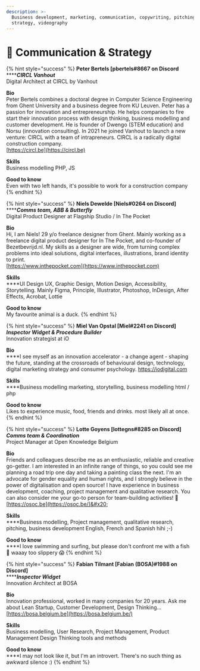```yaml
---
description: >-
  Business development, marketing, communication, copywriting, pitching,
  strategy, videography
---
```


# 🦄 Communication & Strategy

{% hint style="success" %}
**Peter Bertels \[pbertels#8667 on Discord**\
****_**CIRCL Vanhout**_\
Digital Architect at CIRCL by Vanhout

**Bio**\
Peter Bertels combines a doctoral degree in Computer Science Engineering from Ghent University and a business degree from KU Leuven. Peter has a passion for innovation and entrepreneurship. He helps companies to fire start their innovation process with design thinking, business modelling and customer development. He is founder of Dwengo (STEM education) and Norsu (innovation consulting). In 2021 he joined Vanhout to launch a new venture: CIRCL with a team of intrapreneurs. CIRCL is a radically digital construction company.\
[https://circl.be](https://circl.be)

**Skills**\
Business modelling PHP, JS

**Good to know**\
Even with two left hands, it's possible to work for a construction company
{% endhint %}

{% hint style="success" %}
**Niels Dewelde \[Niels#0264 on Discord]**\
****_**Comms team, ABB & Butterfly**_\
Digital Product Designer at Flagship Studio / In The Pocket

**Bio**\
Hi, I am Niels! 29 y/o freelance designer from Ghent. Mainly working as a freelance digital product designer for In The Pocket, and co-founder of Bezetbevrijd.nl. My skills as a designer are wide, from turning complex problems into ideal solutions, digital interfaces, illustrations, brand identity to print.\
[https://www.inthepocket.com](https://www.inthepocket.com)

**Skills**\
****UI Design UX, Graphic Design, Motion Design, Accessibility, Storytelling. Mainly Figma, Principle, Illustrator, Photoshop, InDesign, After Effects, Acrobat, Lottie

**Good to know**\
My favourite animal is a duck.
{% endhint %}

{% hint style="success" %}
**Miel Van Opstal \[Miel#2241 on Discord]**\
_**Inspector Widget & Procedure Builder**_\
Innovation strategist at iO

**Bio**\
****I see myself as an innovation accelerator - a change agent - shaping the future, standing at the crossroads of behavioural design, technology, digital marketing strategy and consumer psychology. https://iodigital.com

**Skills**\
****Business modelling marketing, storytelling, business modelling html / php

**Good to know**\
Likes to experience music, food, friends and drinks. most likely all at once.
{% endhint %}

{% hint style="success" %}
**Lotte Goyens \[lottegns#8285 on Discord]**\
_**Comms team & Coordination**_\
Project Manager at Open Knowledge Belgium

**Bio**\
Friends and colleagues describe me as an enthusiastic, reliable and creative go-getter. I am interested in an infinite range of things, so you could see me planning a road trip one day and taking a painting class the next. I'm an advocate for gender equality and human rights, and I strongly believe in the power of digitalisation and open source! I have experience in business development, coaching, project management and qualitative research. You can also consider me your go-to person for team-building activities! 🕺\
[https://osoc.be](https://osoc.be/)&#x20;

**Skills**\
****Business modelling, Project management, qualitative research, pitching, business development English, French and Spanish hihi ;-)

**Good to know**\
****I love swimming and surfing, but please don't confront me with a fish 🐠 waaay too slippery 😱
{% endhint %}

{% hint style="success" %}
**Fabian Tilmant \[Fabian (BOSA)#1988 on Discord]**\
****_**Inspector Widget**_\
Innovation Architect at BOSA

**Bio**\
Innovation professional, worked in many companies for 20 years. Ask me about Lean Startup, Customer Development, Design Thinking...\
[https://bosa.belgium.be](https://bosa.belgium.be/)

**Skills**\
Business modelling, User Research, Project Management, Product Management Design Thinking tools and methods

**Good to know**\
****I may not look like it, but I'm an introvert. There's no such thing as awkward silence :)
{% endhint %}
